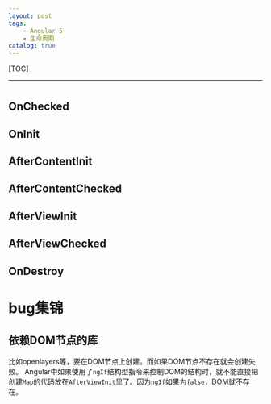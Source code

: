 ```yaml
---
layout: post
tags: 
    - Angular 5
    - 生命周期
catalog: true
---
```


[TOC]

---

#

## OnChecked

## OnInit

## AfterContentInit

## AfterContentChecked

## AfterViewInit

## AfterViewChecked

## OnDestroy

# bug集锦

## 依赖DOM节点的库

比如openlayers等，要在DOM节点上创建。而如果DOM节点不存在就会创建失败。
Angular中如果使用了`ngIf`结构型指令来控制DOM的结构时，就不能直接把创建`Map`的代码放在`AfterViewInit`里了。因为`ngIf`如果为`false`，DOM就不存在。